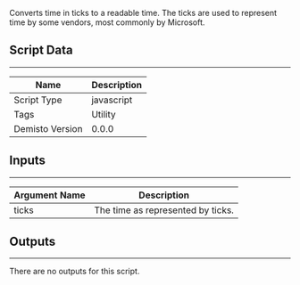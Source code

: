 Converts time in ticks to a readable time. The ticks are used to represent time by some vendors, most commonly by Microsoft. 
## Script Data
---

| **Name** | **Description** |
| --- | --- |
| Script Type | javascript |
| Tags | Utility |
| Demisto Version | 0.0.0 |

## Inputs
---

| **Argument Name** | **Description** |
| --- | --- |
| ticks | The time as represented by ticks. |

## Outputs
---
There are no outputs for this script.
